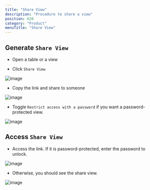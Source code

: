 ```yaml
---
title: "Share View"
description: "Procedure to share a view"
position: 620
category: "Product"
menuTitle: "Share View"
---
```


## Generate `Share View`

- Open a table or a view

- Click `Share View` 

![image](https://user-images.githubusercontent.com/35857179/161969991-b2c64970-e52a-4543-b36e-d7f505368b66.png)

- Copy the link and share to someone

![image](https://user-images.githubusercontent.com/35857179/161970085-88714fc1-4999-4ba3-8283-31835954856c.png)

- Toggle `Restrict access with a password` if you want a password-protected view.

![image](https://user-images.githubusercontent.com/35857179/161970131-0fa83989-0673-493d-968f-76913a09cc06.png)

## Access `Share View`

- Access the link. If it is password-protected, enter the password to unlock.

![image](https://user-images.githubusercontent.com/35857179/161970356-b22214cf-968c-4fa3-a590-4ea3eebaea91.png)

- Otherwise, you should see the share view.

![image](https://user-images.githubusercontent.com/35857179/161970420-c47545a9-7a98-420f-a7c4-f1f473bed6f1.png)